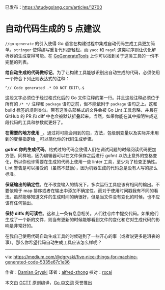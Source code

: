 已发布：https://studygolang.com/articles/12700

# 自动代码生成的 5 点建议

`//go:generate` 的引入使得 Go 语言在构建过程中集成自动代码生成工具更加简单。`stringer` 使得编写重复代码更轻松，而 `yacc` 和 `ragel` 这类程序则让优化解析器的生成变得可能。在 [GoGenerateTools](https://github.com/golang/go/wiki/GoGenerateTools) 上你可以找到关于这类工具的一份不完整的列表。

**给自动生成的代码做标记**。为了让构建工具能够识别出自动生成的代码，必须使用一个符合下列正则表达式的注释：

```
^// Code generated .* DO NOT EDIT\.$
```

这段文字必须位于经过格式化后的 Go 文件注释的第一行。并且这段注释必须位于所有的 `/* */` 注释和 `package` 语句之前，但不能依附于 `package` 语句之上。这和 build 标签的规则类似。带有这类头部格式的文件会被 Go Lint 工具忽略，并且在 GitHub 的 PR 和 diff 中也会被默认折叠起来。当然，如果你能在其中指明生成这段代码的工具和参数就更好了。

**在需要的地方使用 `_`**。通过将可能会用到的包，方法，包级别变量以及实际并未用到的变量指定给 `_` 可以简化你的代码生成步骤。

**gofmt 你的生成代码**。格式过的代码会使得人们在调试问题的时候阅读代码更加方便。同样地，因为编辑器可以在文件保存之后进行 gofmt 以防止意外的空格变化，所以你也许需要在生成的代码上使用一些 linter 工具，至少为了检查正确性。Lint 警告是可以接受的（虽然不鼓励），因为机器生成的代码总是没有人写的那么标准。

**保证输出的确定性**。在不改变输入的情况下，多次运行工具应该有相同的输出。不要依赖于 map 排序或者在输出中添加不确定性。而对于使用时间戳我有不同的看法。虽然能够知道文件的生成时间的确很好，但是当文件没有变化的时候，也不应该有任何输出。

**保持 diffs 的可读性**。这和上一条有息息相关。人们往仓库中提交代码。如果他们生成了一个新的文件，则当有更新的时候能够看到文件的变化和它对生成代码的影响是非常好的。

在我自己使用代码自动生成工具的时候碰到了一些开心的事（或者说更多是沮丧的事）。那么你希望代码自动生成工具应该怎么样呢？


----------------

via: https://medium.com/@dgryski/five-nice-things-for-machine-generated-code-5335e67c1e36

作者：[Damian Gryski](https://medium.com/@dgryski)
译者：[alfred-zhong](https://github.com/alfred-zhong)
校对：[rxcai](https://github.com/rxcai)

本文由 [GCTT](https://github.com/studygolang/GCTT) 原创编译，[Go 中文网](https://studygolang.com/) 荣誉推出